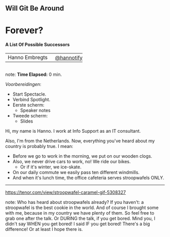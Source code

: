 <h2>Will Git Be Around</h2>
<h1>Forever?</h1>
<h4>A List Of Possible Successors</h4>
<table>
    <tr>
        <td style="vertical-align: middle;">Hanno Embregts</td>
        <td style="text-align: right;"><img width="20%" data-src="img/icons/twitter-white.png" class="no-background"/></td>
        <td style="vertical-align: middle; padding: 0 0 0 0"><a href="https://www.twitter.com/hannotify">@hannotify</a></td>
    </tr>
</table>
<img data-src="img/logos/voxxed-days-athens.png" width="40%" class="no-background"/>
<br/>

note:
**Time Elapsed:** 0 min.

*Voorbereidingen*:

* Start Spectacle.
* Verbind Spotlight.
* Eerste scherm:
  * Speaker notes
* Tweede scherm:
  * Slides

Hi, my name is Hanno. 
I work at Info Support as an IT consultant.

Also, I'm from the Netherlands.
Now, everything you've heard about my country is probably true.
I mean:

* Before we go to work in the morning, we put on our wooden clogs.
* Also, we never drive cars to work, no! We ride our bikes.
  * Or if it's winter, we ice-skate.
* On our daily commute we easily pass ten different windmills.
* And when it's lunch time, the office cafeteria serves stroopwafels ONLY.

---

<!-- .slide: data-background-video="video/stroopwafel.mp4" data-background-video-muted="true" data-background-size="contain" data-background-video-loop="true" -->

<https://tenor.com/view/stroopwafel-caramel-gif-5308327> <!-- .element: class="attribution" -->

note:
Who has heard about stroopwafels already?
If you haven't: a stroopwafel is the best cookie in the world.
And of course I brought some with me, because in my country we have plenty of them.
So feel free to grab one after the talk.
Or DURING the talk, if you get bored.
Mind you, I didn't say WHEN you get bored!
I said IF you get bored!
There's a big difference!
Or at least I hope there is.
